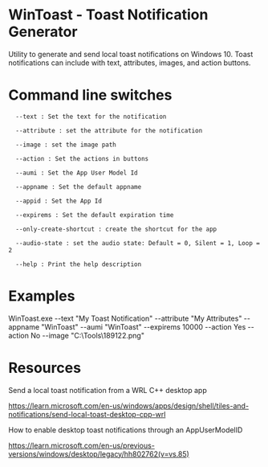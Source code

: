 # WinToast - Toast Notification Generator

Utility to generate and send local toast notifications on Windows 10. Toast notifications can include with text, attributes, images, and action buttons.

# Command line switches
```
  --text : Set the text for the notification
  
  --attribute : set the attribute for the notification
  
  --image : set the image path
  
  --action : Set the actions in buttons
  
  --aumi : Set the App User Model Id
  
  --appname : Set the default appname
  
  --appid : Set the App Id
  
  --expirems : Set the default expiration time
  
  --only-create-shortcut : create the shortcut for the app
  
  --audio-state : set the audio state: Default = 0, Silent = 1, Loop = 2
  
  --help : Print the help description
```

# Examples

WinToast.exe --text "My Toast Notification" --attribute "My Attributes" --appname "WinToast" --aumi "WinToast" --expirems 10000 --action Yes --action No --image "C:\Tools\189122.png"


# Resources

Send a local toast notification from a WRL C++ desktop app

  https://learn.microsoft.com/en-us/windows/apps/design/shell/tiles-and-notifications/send-local-toast-desktop-cpp-wrl


How to enable desktop toast notifications through an AppUserModelID

https://learn.microsoft.com/en-us/previous-versions/windows/desktop/legacy/hh802762(v=vs.85)

